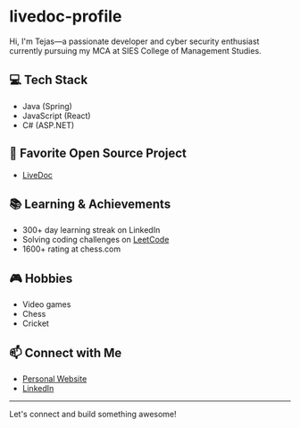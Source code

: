 # livedoc-profile

Hi, I'm Tejas—a passionate developer and cyber security enthusiast currently pursuing my MCA at SIES College of Management Studies.

## 💻 Tech Stack
- Java (Spring)
- JavaScript (React)
- C# (ASP.NET)

## 🌟 Favorite Open Source Project
- [LiveDoc](https://github.com/TejasDotExe/livedoc)

## 📚 Learning & Achievements
- 300+ day learning streak on LinkedIn
- Solving coding challenges on [LeetCode](https://leetcode.com/u/TejasDotExe/)
- 1600+ rating at chess.com

## 🎮 Hobbies
- Video games
- Chess
- Cricket

## 📫 Connect with Me
- [Personal Website](https://tejas-chodankar.vercel.app/)
- [LinkedIn](https://www.linkedin.com/in/tejaschodankar18/)

---

Let's connect and build something awesome!
